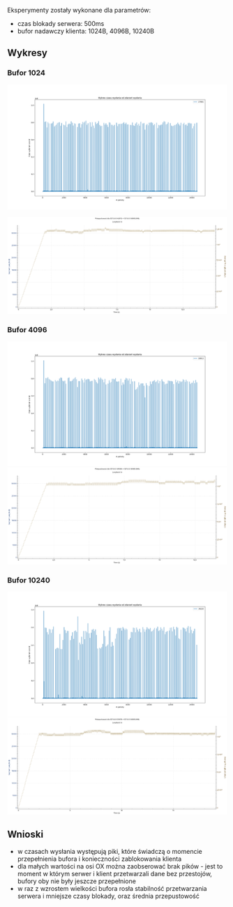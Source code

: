 Eksperymenty zostały wykonane dla parametrów:
- czas blokady serwera: 500ms
- bufor nadawczy klienta: 1024B, 4096B, 10240B

## Wykresy

### Bufor 1024
![](log1024-plot.png)

![](thr-1024.png)

### Bufor 4096
![](log4096-plot.png)
![](thr-4096.png)

### Bufor 10240
![](log10240-plot.png)
![](thr-10240.png)



## Wnioski

- w czasach wysłania występują piki, które świadczą o momencie przepełnienia bufora i konieczności zablokowania klienta
- dla małych wartości na osi OX można zaobserować brak pików - jest to moment w którym serwer i klient przetwarzali dane bez przestojów, bufory oby nie były jeszcze przepełnione
- w raz z wzrostem wielkości bufora rosła stabilność przetwarzania serwera i mniejsze czasy blokady, oraz średnia przepustowość